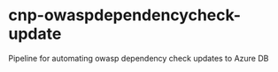 # cnp-owaspdependencycheck-update
Pipeline for automating owasp dependency check updates to Azure DB

